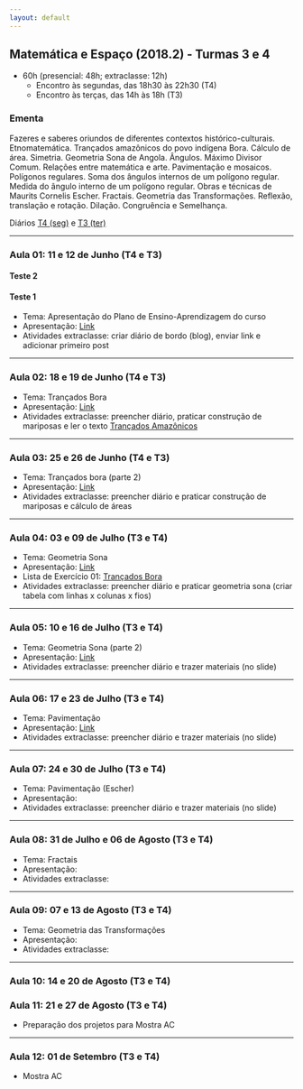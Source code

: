 ```yaml
---
layout: default
---
```


## Matemática e Espaço (2018.2) - Turmas 3 e 4
+ 60h (presencial: 48h; extraclasse: 12h)
  + Encontro às segundas, das 18h30 às 22h30 (T4)
  + Encontro às terças, das 14h às 18h (T3)

### Ementa
Fazeres e saberes oriundos de diferentes contextos histórico-culturais. Etnomatemática. Trançados amazônicos do povo indígena Bora. Cálculo de área. Simetria. Geometria Sona de Angola. Ângulos. Máximo Divisor Comum. Relações entre matemática e arte. Pavimentação e mosaicos. Polígonos regulares. Soma dos ângulos internos de um polígono regular. Medida do ângulo interno de um polígono regular. Obras e técnicas de Maurits Cornelis Escher. Fractais. Geometria das Transformações. Reflexão, translação e rotação. Dilação. Congruência e Semelhança.

Diários [T4 (seg)](https://docs.google.com/spreadsheets/d/1bFnRKRkbE44TQTRgdxqkLNxrGOlUUijVSy-07JJZ6Ms/edit?usp=sharing) e [T3 (ter)](https://docs.google.com/spreadsheets/d/1JFv5T_gZCs_wYqYmhdl9hpiooSWTyFVqRBJMPEuye-k/edit?usp=sharing)

---

### Aula 01: 11 e 12 de Junho (T4 e T3)
#### Teste 2
#### Teste 1
+ Tema: Apresentação do Plano de Ensino-Aprendizagem do curso
+ Apresentação: [Link](https://www.dropbox.com/s/dw5s1sqxv7bj6gz/aula01-ME.pdf?dl=0)
+ Atividades extraclasse: criar diário de bordo (blog), enviar link e adicionar primeiro post
  
---

### Aula 02: 18 e 19 de Junho (T4 e T3)
+ Tema: Trançados Bora
+ Apresentação: [Link](https://www.dropbox.com/s/xe9y13v5dpcnlxa/aula02-ME.pdf?dl=0)
+ Atividades extraclasse: preencher diário, praticar construção de mariposas e ler o texto [Trançados Amazônicos](https://www.dropbox.com/s/1rbpe2i9h9vnflu/aula02-ME-TextoTran%C3%A7Amaz.pdf?dl=0)

---

### Aula 03: 25 e 26 de Junho (T4 e T3)
+ Tema: Trançados bora (parte 2)
+ Apresentação: [Link](https://www.dropbox.com/s/prr2nayfuaasyvu/aula03-ME.pdf?dl=0)
+ Atividades extraclasse: preencher diário e praticar construção de mariposas e cálculo de áreas

---

### Aula 04: 03 e 09 de Julho (T3 e T4)
+ Tema: Geometria Sona
+ Apresentação: [Link](https://www.dropbox.com/s/e00l4vhp4vu5ap0/aula04-ME.pdf?dl=0)
+ Lista de Exercício 01: [Trançados Bora](https://www.dropbox.com/s/5uhw0tvhrv6ywpu/Lista01.pdf?dl=0)
+ Atividades extraclasse: preencher diário e praticar geometria sona (criar tabela com linhas x colunas x fios)

---

### Aula 05: 10 e 16 de Julho (T3 e T4)
+ Tema: Geometria Sona (parte 2)
+ Apresentação: [Link](https://www.dropbox.com/s/waah3p2ern6kpyy/aula05-ME.pdf?dl=0)
+ Atividades extraclasse: preencher diário e trazer materiais (no slide)

---

### Aula 06: 17 e 23 de Julho (T3 e T4)
+ Tema: Pavimentação
+ Apresentação: [Link](https://www.dropbox.com/s/4fmje6f21jipepa/aula06-ME.pdf?dl=0)
+ Atividades extraclasse: preencher diário e trazer materiais (no slide)

---

### Aula 07: 24 e 30 de Julho (T3 e T4)
+ Tema: Pavimentação (Escher)
+ Apresentação: 
+ Atividades extraclasse: preencher diário e trazer materiais (no slide)

---

### Aula 08: 31 de Julho e 06 de Agosto (T3 e T4)
+ Tema: Fractais
+ Apresentação: 
+ Atividades extraclasse: 

---

### Aula 09: 07 e 13 de Agosto (T3 e T4)
+ Tema: Geometria das Transformações
+ Apresentação: 
+ Atividades extraclasse: 

---

### Aula 10: 14 e 20 de Agosto (T3 e T4)
### Aula 11: 21 e 27 de Agosto (T3 e T4)
+ Preparação dos projetos para Mostra AC

---

### Aula 12: 01 de Setembro (T3 e T4)
+ Mostra AC
